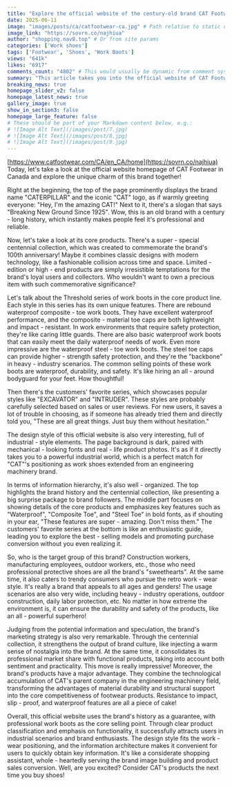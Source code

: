```yaml
---
title: "Explore the official website of the century-old brand CAT Footwear and choose your professional work boots!"
date: 2025-06-11
image: "images/posts/ca/catfootwear-ca.jpg" # Path relative to static or assets
image_link: "https://sovrn.co/najhiua"
author: "shopping.nav8.top" # Or from site params
categories: ['Work shoes']
tags: ['Footwear', 'Shoes', 'Work Boots']
views: "641k"
likes: "6917"
comments_count: "4802" # This would usually be dynamic from comment system
summary: "This article takes you into the official website of CAT Footwear in Canada, introducing its brand history, showcasing core products such as the Centennial Collection and the Threshold Series work boots, and analyzing the design style and information hierarchy of the official website. The brand targets a wide range of customers and has excellent marketing strategies. The official website attracts users and serves for brand building and sales conversion, which is worthy of consideration."
breaking_news: true   
homepage_slider_v2: false  
homepage_latest_news: true  
gallery_image: true  
show_in_section3: false
homepage_large_feature: false
# These should be part of your Markdown content below, e.g.:
# ![Image Alt Text](/images/post/7.jpg)
# ![Image Alt Text](/images/post/8.jpg)
# ![Image Alt Text](/images/post/9.jpg)
---
```

[https://www.catfootwear.com/CA/en_CA/home](https://sovrn.co/najhiua)
Today, let's take a look at the official website homepage of CAT Footwear in Canada and explore the unique charm of this brand together!

Right at the beginning, the top of the page prominently displays the brand name "CATERPILLAR" and the iconic "CAT" logo, as if warmly greeting everyone: "Hey, I'm the amazing CAT!" Next to it, there's a slogan that says "Breaking New Ground Since 1925". Wow, this is an old brand with a century - long history, which instantly makes people feel it's professional and reliable.

Now, let's take a look at its core products. There's a super - special centennial collection, which was created to commemorate the brand's 100th anniversary! Maybe it combines classic designs with modern technology, like a fashionable collision across time and space. Limited - edition or high - end products are simply irresistible temptations for the brand's loyal users and collectors. Who wouldn't want to own a precious item with such commemorative significance?

Let's talk about the Threshold series of work boots in the core product line. Each style in this series has its own unique features. There are rebound waterproof composite - toe work boots. They have excellent waterproof performance, and the composite - material toe caps are both lightweight and impact - resistant. In work environments that require safety protection, they're like caring little guards. There are also basic waterproof work boots that can easily meet the daily waterproof needs of work. Even more impressive are the waterproof steel - toe work boots. The steel toe caps can provide higher - strength safety protection, and they're the "backbone" in heavy - industry scenarios. The common selling points of these work boots are waterproof, durability, and safety. It's like hiring an all - around bodyguard for your feet. How thoughtful!

Then there's the customers' favorite series, which showcases popular styles like "EXCAVATOR" and "INTRUDER". These styles are probably carefully selected based on sales or user reviews. For new users, it saves a lot of trouble in choosing, as if someone has already tried them and directly told you, "These are all great things. Just buy them without hesitation."

The design style of this official website is also very interesting, full of industrial - style elements. The page background is dark, paired with mechanical - looking fonts and real - life product photos. It's as if it directly takes you to a powerful industrial world, which is a perfect match for "CAT"'s positioning as work shoes extended from an engineering machinery brand.

In terms of information hierarchy, it's also well - organized. The top highlights the brand history and the centennial collection, like presenting a big surprise package to brand followers. The middle part focuses on showing details of the core products and emphasizes key features such as "Waterproof", "Composite Toe", and "Steel Toe" in bold fonts, as if shouting in your ear, "These features are super - amazing. Don't miss them." The customers' favorite series at the bottom is like an enthusiastic guide, leading you to explore the best - selling models and promoting purchase conversion without you even realizing it.

So, who is the target group of this brand? Construction workers, manufacturing employees, outdoor workers, etc., those who need professional protective shoes are all the brand's "sweethearts". At the same time, it also caters to trendy consumers who pursue the retro work - wear style. It's really a brand that appeals to all ages and genders! The usage scenarios are also very wide, including heavy - industry operations, outdoor construction, daily labor protection, etc. No matter in how extreme the environment is, it can ensure the durability and safety of the products, like an all - powerful superhero!

Judging from the potential information and speculation, the brand's marketing strategy is also very remarkable. Through the centennial collection, it strengthens the output of brand culture, like injecting a warm sense of nostalgia into the brand. At the same time, it consolidates its professional market share with functional products, taking into account both sentiment and practicality. This move is really impressive! Moreover, the brand's products have a major advantage. They combine the technological accumulation of CAT's parent company in the engineering machinery field, transforming the advantages of material durability and structural support into the core competitiveness of footwear products. Resistance to impact, slip - proof, and waterproof features are all a piece of cake!

Overall, this official website uses the brand's history as a guarantee, with professional work boots as the core selling point. Through clear product classification and emphasis on functionality, it successfully attracts users in industrial scenarios and brand enthusiasts. The design style fits the work - wear positioning, and the information architecture makes it convenient for users to quickly obtain key information. It's like a considerate shopping assistant, whole - heartedly serving the brand image building and product sales conversion. Well, are you excited? Consider CAT's products the next time you buy shoes! 
